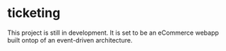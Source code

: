 # ticketing
This project is still in development. 
It is set to be an eCommerce webapp built ontop of an event-driven architecture.
